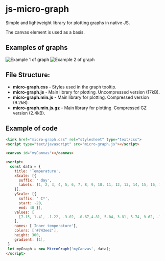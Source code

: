 # js-micro-graph
Simple and lightweight library for plotting graphs in native JS.

The canvas element is used as a basis.

## Examples of graphs
![Example 1 of graph](/../main/photos/graph-1.png)
![Example 2 of graph](/../main/photos/graph-2.png)

## File Structure:
* **micro-graph.css** - Styles used in the graph tooltip. 
* **micro-graph.js** - Main library for plotting. Uncompressed version (17kB).
* **micro-graph.min.js** - Main library for plotting. Compressed version (9.2kB).
* **micro-graph.min.js.gz** - Main library for plotting. Compressed GZ version (2.4kB).

  
## Example of code
```html
<link href="micro-graph.css" rel="stylesheet" type="text/css">
<script type="text/javascript" src="micro-graph.js"></script>

<canvas id="myCanvas"></canvas>

<script>
  const data = {  
    title: 'Temperature',
    xScale: [{
      suffix: ' day',
      labels: [1, 2, 3, 4, 5, 6, 7, 8, 9, 10, 11, 12, 13, 14, 15, 16, 17, 18, 19, 20, 21, 22, 23, 24, 25, 26, 27, 28, 29, 30, 31],
    }],
    yScale: [{
      suffix: ' C*',
      start: -20, 
      end: 40 }],
    values: [
      [7.15, 1.41, -1.22, -3.02, -0.67,4.81, 5.04, 3.81, 5.74, 0.62, -1.4, -0.95, -1.36, 1.07, 0.87, 1.88, 3.29, 3.48, 0.32, -0.69, 0.04, 0.75, 1.84, 3.41, 5.61, 6.03, 6.37, 7.1, 7.34, 5.72, 5.15],
    ],        
    names: ['Inner temperature'],      
    colors: ['#743ee2'],
    height: 300,
    gradient: [1],
 }
 let myGraph = new MicroGraph('myCanvas', data);
</script>
```
